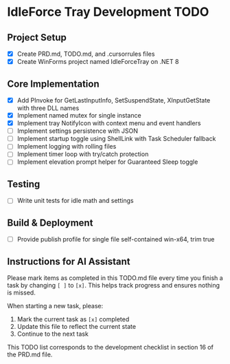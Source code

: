 # IdleForce Tray Development TODO

## Project Setup
- [x] Create PRD.md, TODO.md, and .cursorrules files
- [x] Create WinForms project named IdleForceTray on .NET 8

## Core Implementation
- [x] Add PInvoke for GetLastInputInfo, SetSuspendState, XInputGetState with three DLL names
- [x] Implement named mutex for single instance
- [x] Implement tray NotifyIcon with context menu and event handlers
- [ ] Implement settings persistence with JSON
- [ ] Implement startup toggle using ShellLink with Task Scheduler fallback
- [ ] Implement logging with rolling files
- [ ] Implement timer loop with try/catch protection
- [ ] Implement elevation prompt helper for Guaranteed Sleep toggle

## Testing
- [ ] Write unit tests for idle math and settings

## Build & Deployment
- [ ] Provide publish profile for single file self-contained win-x64, trim true

## Instructions for AI Assistant
Please mark items as completed in this TODO.md file every time you finish a task by changing `[ ]` to `[x]`. This helps track progress and ensures nothing is missed.

When starting a new task, please:
1. Mark the current task as `[x]` completed
2. Update this file to reflect the current state
3. Continue to the next task

This TODO list corresponds to the development checklist in section 16 of the PRD.md file.
